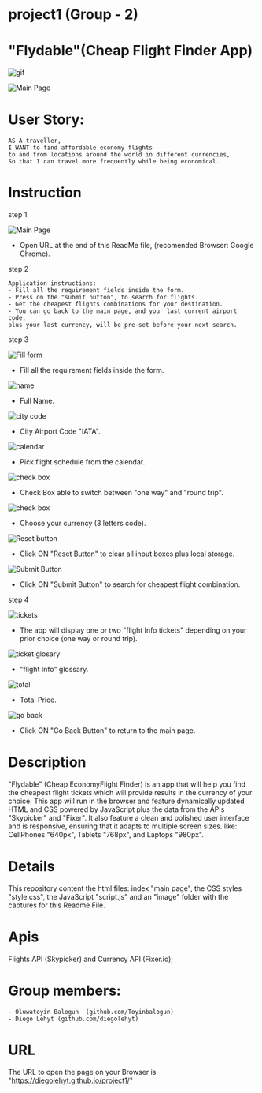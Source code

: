 # project1 (Group - 2)

# "Flydable"(Cheap Flight Finder App)

![gif](images/0.gif)



![Main Page](images/1.png)

# User Story:
    AS A traveller,
    I WANT to find affordable economy flights
    to and from locations around the world in different currencies,
    So that I can travel more frequently while being economical.


# Instruction 

  step 1

  ![Main Page](images/1.png)

  - Open URL at the end of this ReadMe file, (recomended Browser: Google Chrome).

  step 2

    Application instructions:
    - Fill all the requirement fields inside the form.
    - Press on the "submit button", to search for flights.
    - Get the cheapest flights combinations for your destination.
    - You can go back to the main page, and your last current airport code,
    plus your last currency, will be pre-set before your next search.

  step 3

  ![Fill form](images/2.png)

  - Fill all the requirement fields inside the form.

  ![name](images/3.png)

  - Full Name.  

  ![city code](images/4.png)

  - City Airport Code "IATA".

  ![calendar](images/5.png)

  - Pick flight schedule from the calendar.

  ![check box](images/6.png)

  - Check Box able to switch between "one way" and "round trip".

   ![check box](images/7.png)

  - Choose your currency (3 letters code).

  ![Reset button](images/8.png)

  - Click ON "Reset Button" to clear all input boxes plus local storage.

  ![Submit Button](images/9.png)

  - Click ON "Submit Button" to search for cheapest flight combination.


  step 4

  ![tickets](images/3.png)

  - The app will display one or two "flight Info tickets" depending on your prior choice (one way or round trip).

  ![ticket glosary](images/2.png)

  - "flight Info" glossary.

  ![total](images/2.png)

  - Total Price.

  ![go back](images/2.png)

  - Click ON "Go Back Button" to return to the main page.


# Description

"Flydable" (Cheap EconomyFlight Finder) is an app that will help you find the cheapest flight tickets which will provide results in the currency of your choice. This app will run in the browser and feature dynamically updated HTML and CSS powered by JavaScript plus the data from the APIs "Skypicker" and "Fixer". It also feature a clean and polished user interface and is responsive, ensuring that it adapts to multiple screen sizes. like: CellPhones "640px", Tablets "768px", and Laptops "980px".

# Details

This repository content the html files: index "main page", the CSS styles "style.css", the JavaScript "script.js" and an "image" folder with the captures for this Readme File. 

# Apis

Flights API (Skypicker) and Currency API (Fixer.io);

# Group members:
    - Oluwatoyin Balogun  (github.com/Toyinbalogun)
    - Diego Lehyt (github.com/diegolehyt)

# URL 

The URL to open the page on your Browser is "https://diegolehyt.github.io/project1/"









  





